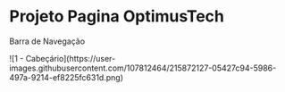 <h1>Projeto Pagina OptimusTech</h1>

<p>Barra de Navegação</p>
![1 - Cabeçário](https://user-images.githubusercontent.com/107812464/215872127-05427c94-5986-497a-9214-ef8225fc631d.png)

